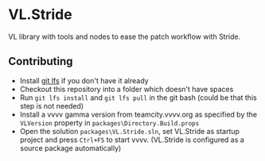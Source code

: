 # VL.Stride

VL library with tools and nodes to ease the patch workflow with Stride.

## Contributing

- Install [git lfs](https://git-lfs.github.com/) if you don't have it already
- Checkout this repository into a folder which doesn't have spaces
- Run `git lfs install` and `git lfs pull` in the git bash (could be that this step is not needed)
- Install a vvvv gamma version from teamcity.vvvv.org as specified by the `VLVersion` property in `packages\Directory.Build.props`
- Open the solution `packages\VL.Stride.sln`, set VL.Stride as startup project and press `Ctrl+F5` to start vvvv. (VL.Stride is configured as a source package automatically)
